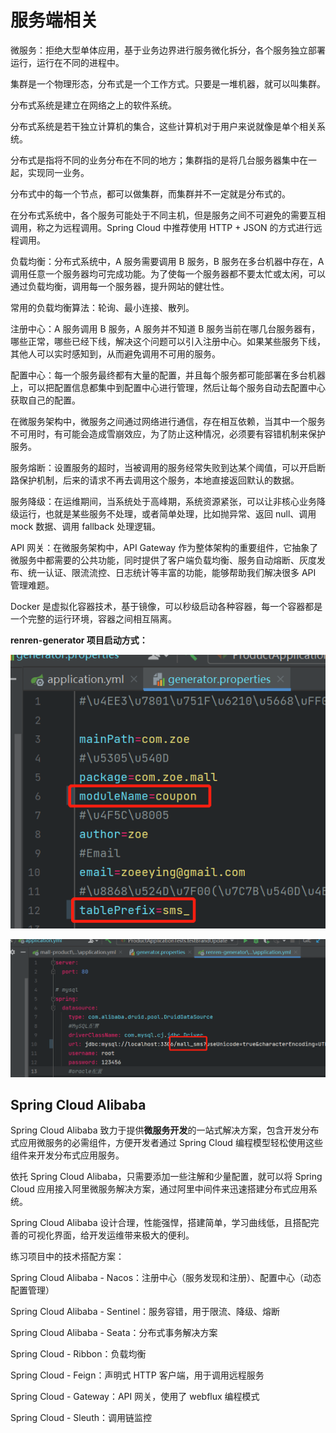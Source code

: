# 服务端相关

微服务：拒绝大型单体应用，基于业务边界进行服务微化拆分，各个服务独立部署运行，运行在不同的进程中。

集群是一个物理形态，分布式是一个工作方式。只要是一堆机器，就可以叫集群。

分布式系统是建立在网络之上的软件系统。

分布式系统是若干独立计算机的集合，这些计算机对于用户来说就像是单个相关系统。

分布式是指将不同的业务分布在不同的地方；集群指的是将几台服务器集中在一起，实现同一业务。

分布式中的每一个节点，都可以做集群，而集群并不一定就是分布式的。

在分布式系统中，各个服务可能处于不同主机，但是服务之间不可避免的需要互相调用，称之为远程调用。Spring Cloud 中推荐使用 HTTP + JSON 的方式进行远程调用。

负载均衡：分布式系统中，A 服务需要调用 B 服务，B 服务在多台机器中存在，A 调用任意一个服务器均可完成功能。为了使每一个服务器都不要太忙或太闲，可以通过负载均衡，调用每一个服务器，提升网站的健壮性。

常用的负载均衡算法：轮询、最小连接、散列。

注册中心：A 服务调用 B 服务，A 服务并不知道 B 服务当前在哪几台服务器有，哪些正常，哪些已经下线，解决这个问题可以引入注册中心。如果某些服务下线，其他人可以实时感知到，从而避免调用不可用的服务。

配置中心：每一个服务最终都有大量的配置，并且每个服务都可能部署在多台机器上，可以把配置信息都集中到配置中心进行管理，然后让每个服务自动去配置中心获取自己的配置。

在微服务架构中，微服务之间通过网络进行通信，存在相互依赖，当其中一个服务不可用时，有可能会造成雪崩效应，为了防止这种情况，必须要有容错机制来保护服务。

服务熔断：设置服务的超时，当被调用的服务经常失败到达某个阈值，可以开启断路保护机制，后来的请求不再去调用这个服务，本地直接返回默认的数据。

服务降级：在运维期间，当系统处于高峰期，系统资源紧张，可以让非核心业务降级运行，也就是某些服务不处理，或者简单处理，比如抛异常、返回 null、调用 mock 数据、调用 fallback 处理逻辑。

API 网关：在微服务架构中，API Gateway 作为整体架构的重要组件，它抽象了微服务中都需要的公共功能，同时提供了客户端负载均衡、服务自动熔断、灰度发布、统一认证、限流流控、日志统计等丰富的功能，能够帮助我们解决很多 API 管理难题。

Docker 是虚拟化容器技术，基于镜像，可以秒级启动各种容器，每一个容器都是一个完整的运行环境，容器之间相互隔离。

**renren-generator 项目启动方式：**

![image-20220208232912101](../images/image-20220208232912101.png)

![image-20220208232955693](../images/image-20220208232955693.png)

## Spring Cloud Alibaba

Spring Cloud Alibaba 致力于提供**微服务开发**的一站式解决方案，包含开发分布式应用微服务的必需组件，方便开发者通过 Spring Cloud 编程模型轻松使用这些组件来开发分布式应用服务。

依托 Spring Cloud Alibaba，只需要添加一些注解和少量配置，就可以将 Spring Cloud 应用接入阿里微服务解决方案，通过阿里中间件来迅速搭建分布式应用系统。

Spring Cloud Alibaba 设计合理，性能强悍，搭建简单，学习曲线低，且搭配完善的可视化界面，给开发运维带来极大的便利。

练习项目中的技术搭配方案：

Spring Cloud Alibaba - Nacos：注册中心（服务发现和注册）、配置中心（动态配置管理）

Spring Cloud Alibaba - Sentinel：服务容错，用于限流、降级、熔断

Spring Cloud Alibaba - Seata：分布式事务解决方案

Spring Cloud - Ribbon：负载均衡

Spring Cloud - Feign：声明式 HTTP 客户端，用于调用远程服务

Spring Cloud - Gateway：API 网关，使用了 webflux 编程模式

Spring Cloud - Sleuth：调用链监控





 













